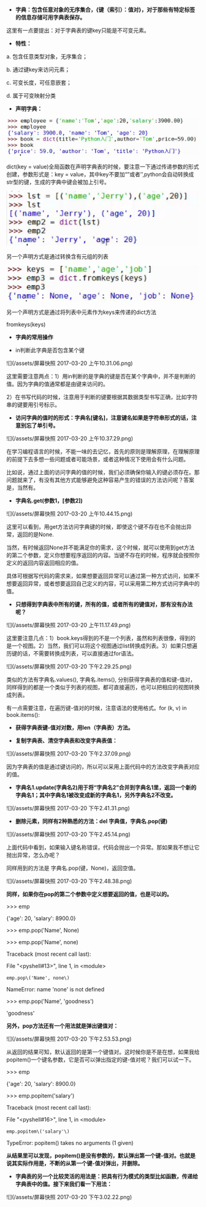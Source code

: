* **字典：包含任意对象的无序集合，{键（索引）：值对}，对于那些有特定标签的信息存储可用字典表保存。**

这里有一点要提出：对于字典表的键key只能是不可变元素。

* **特性：**

a.    包含任意类型对象，无序集合；

b.    通过键key来访问元素；

c.    可变长度，可任意嵌套；

d.    属于可变映射分类

* **声明字典：**

![](/assets/111.png)

dict\(key = value\)全局函数在声明字典表的时候，要注意一下通过传递参数的形式创建，参数形式是：key = value，其中key不要加“”或者’’,python会自动转换成str型的键，生成的字典中键会被加上引号。

![](/assets/222.png)

另一个声明方式是通过转换含有元组的列表

![](/assets/333.png)

另一个声明方式是通过将列表中元素作为keys来传递的dict方法

fromkeys\(keys\)

* **字典的常用操作**

* in判断此字典是否包含某个键

![](/assets/屏幕快照 2017-03-20 上午10.31.06.png)

这里需要注意两点：1）用in判断的是字典的键是否在某个字典中，并不是判断的值。因为字典的值通常都是由键来访问的。

2）在书写代码的时候，注意用于判断的键要根据其数据类型书写正确，比如字符串的键要用引号标示。

* **访问字典的值时的形式：字典名\[键名\]，注意键名如果是字符串形式的话，注意别忘了单引号。**

![](/assets/屏幕快照 2017-03-20 上午10.37.29.png)

在学习编程语言的时候，不能一味的去记忆，首先的原则是理解原理，在理解原理的前提下去多想一些问题或者可能场景，或者这种情况下使用会有什么问题。

比如说，通过上面的访问字典的值的时候，我们必须确保你输入的键必须存在。那问题就来了，有没有其他方式能够避免这种容易产生的错误的方法访问呢？答案是，当然有。

* **字典名.get\(参数1，\[参数2\]\)**

![](/assets/屏幕快照 2017-03-20 上午10.44.15.png)

这里可以看到，用get方法访问字典键的时候，即使这个键不存在也不会抛出异常，返回的是None.

当然，有时候返回None并不能满足你的需求，这个时候，就可以使用到get方法的第二个参数，定义你想要程序返回的内容。当键不存在的时候，程序就会按照你定义的返回内容返回相应的值。

具体可根据写代码的需求来，如果想要返回异常可以通过第一种方式访问，如果不想要返回异常，或者想要返回自己定义的内容，可以采用第二种方式访问字典中的值。

* **只想得到字典表中所有的键，所有的值，或者所有的键值对，那有没有办法呢？**

![](/assets/屏幕快照 2017-03-20 上午11.17.49.png)

这里要注意几点：1）book.keys得到的不是一个列表，虽然和列表很像，得到的是一个视图。2）当然，我们可以将这个视图通过list转换成列表。3）如果只想遍历键的话，不需要转换成列表，可以直接通过for语法。

![](/assets/屏幕快照 2017-03-20 下午2.29.25.png)

类似的方法有字典名.values\(\), 字典名.items\(\), 分别获得字典表的值和键-值对，同样得到的都是一个类似于列表的视图，都可直接遍历，也可以把相应的视图转换成列表。

有一点需要注意，在遍历键-值对的时候，注意语法的使用格式。for \(k, v\) in book.items\(\):

* **获得字典表键-值对对数，用len（字典表）方法。**

* **复制字典表、清空字典表和改变字典表值：**

![](/assets/屏幕快照 2017-03-20 下午2.37.09.png)

因为字典表的值是通过键访问的，所以可以采用上面代码中的方法改变字典表对应的值。

* **字典名1.update\(字典名2\)用于将“字典名2”合并到字典名1里，返回一个新的字典名1；其中字典名1被改变成新的字典名1，另外字典名2不改变。**

![](/assets/屏幕快照 2017-03-20 下午2.41.31.png)

* **删除元素，同样有2种熟悉的方法：del 字典值，字典名.pop\(键\)**

![](/assets/屏幕快照 2017-03-20 下午2.45.14.png)

上面代码中看到，如果输入键名称错误，代码会抛出一个异常。那如果我不想让它抛出异常，怎么办呢？

同样用到的方法是 字典名.pop\(键，None\)，返回空值。

![](/assets/屏幕快照 2017-03-20 下午2.48.38.png)

**同样，如果你在pop的第二个参数中定义想要返回的值，也是可以的。**

&gt;&gt;&gt; emp

{'age': 20, 'salary': 8900.0}

&gt;&gt;&gt; emp.pop\('Name', None\)

&gt;&gt;&gt; emp.pop\('Name', none\)

Traceback \(most recent call last\):

File "&lt;pyshell\#13&gt;", line 1, in &lt;module&gt;

```
emp.pop\('Name', none\)
```

NameError: name 'none' is not defined

&gt;&gt;&gt; emp.pop\('Name', 'goodness'\)

'goodness'

**另外，pop方法还有一个用法就是弹出键值对：**

![](/assets/屏幕快照 2017-03-20 下午2.53.53.png)

从返回的结果可知，默认返回的是第一个键值对。这时候你是不是在想，如果我给popitem\(\)一个键名参数，它是否可以弹出指定的键-值对呢？我们可以试一下。

&gt;&gt;&gt; emp

{'age': 20, 'salary': 8900.0}

&gt;&gt;&gt; emp.popitem\('salary'\)

Traceback \(most recent call last\):

File "&lt;pyshell\#16&gt;", line 1, in &lt;module&gt;

```
emp.popitem\('salary'\)
```

TypeError: popitem\(\) takes no arguments \(1 given\)

**从结果里可以发现，popitem\(\)是没有参数的，默认弹出第一个键-值对。也就是说其实际作用是，不断的从第一个键-值对弹出，并删除。**

* **字典表的另一个比较灵活的用法是：把具有行为模式的类型比如函数，传递给字典表中的值。接下来我们看一下用法：**

![](/assets/屏幕快照 2017-03-20 下午3.02.22.png)





